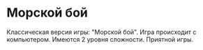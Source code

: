 # Морской бой

Классическая версия игры: "Морской бой". 
Игра происходит с компьютером. Имеются 2 уровня сложности.
Приятной игры.
